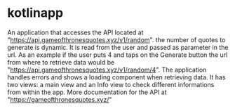 # kotlinapp
An application that accesses the API located at "https://api.gameofthronesquotes.xyz/v1/random". the number of quotes to generate is dynamic. It is read from the user and passed as parameter in the url. As an example if the user puts 4 and taps on the Generate button the url from where to retrieve data would be "https://api.gameofthronesquotes.xyz/v1/random/4". The application handles errors and shows a loading component when retrieving data. It has two views: a main view and an Info view to check different informations from within the app.
More documentation for the API at "https://gameofthronesquotes.xyz/"
